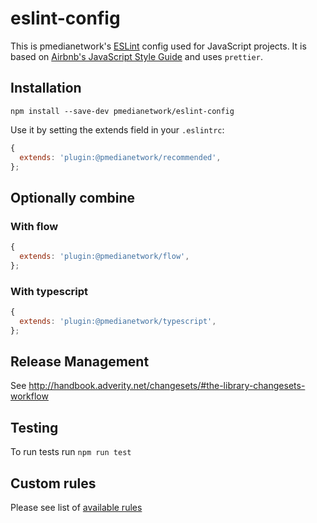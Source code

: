 # eslint-config

This is pmedianetwork's [ESLint](http://eslint.org) config used for JavaScript projects.
It is based on [Airbnb's JavaScript Style Guide](https://github.com/airbnb/javascript) and uses `prettier`.

## Installation

`npm install --save-dev pmedianetwork/eslint-config`

Use it by setting the extends field in your `.eslintrc`:

```js
{
  extends: 'plugin:@pmedianetwork/recommended',
};
```

## Optionally combine

### With flow

```js
{
  extends: 'plugin:@pmedianetwork/flow',
};
```

### With typescript 

```js
{
  extends: 'plugin:@pmedianetwork/typescript',
};
```


## Release Management

See http://handbook.adverity.net/changesets/#the-library-changesets-workflow

## Testing

To run tests run `npm run test`

## Custom rules

Please see list of [available rules](https://github.com/pmedianetwork/eslint-config/tree/develop/docs/rules) 
